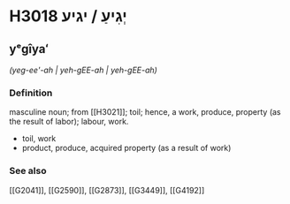 # H3018 יְגִיעַ / יגיע

## yᵉgîyaʻ

_(yeg-ee'-ah | yeh-ɡEE-ah | yeh-ɡEE-ah)_

### Definition

masculine noun; from [[H3021]]; toil; hence, a work, produce, property (as the result of labor); labour, work.

- toil, work
- product, produce, acquired property (as a result of work)
### See also

[[G2041]], [[G2590]], [[G2873]], [[G3449]], [[G4192]]


